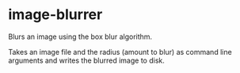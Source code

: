 # image-blurrer
Blurs an image using the box blur algorithm.

Takes an image file and the radius (amount to blur) as command line arguments and writes the blurred image to disk.
